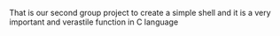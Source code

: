 That is our second group project to create a simple shell and it is a very important and verastile function in C language
